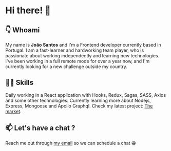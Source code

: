 # Hi there! 👋 

## 👇 Whoami 
My name is **João Santos** and I'm a Frontend developer currently based in Portugal. 
I am a fast-learner and hardworking team player, who is passionate about working independently and learning new technologies.
I've been working in a full remote mode for over a year now, and I'm currently looking for a new challenge outside my country.

## 👨‍💻 Skills 
Daily working in a React application with Hooks, Redux, Sagas, SASS, Axios and some other technologies. 
Currently learning more about Nodejs, Express, Mongoose and Apollo Graphql. Check my latest project: [The market](https://grocery-jopms.netlify.app/).

## 📫 Let's have a chat ?
Reach me out through [my email](mailto:joao.34@hotmail.com) so we can schedule a chat 😀
